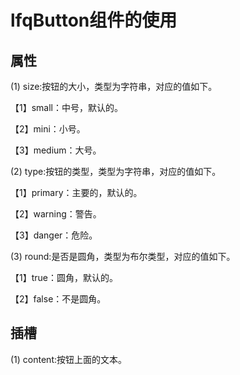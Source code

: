 # lfqButton组件的使用 

## 属性

(1) size:按钮的大小，类型为字符串，对应的值如下。

【1】small：中号，默认的。

【2】mini：小号。

【3】medium：大号。

(2) type:按钮的类型，类型为字符串，对应的值如下。

【1】primary：主要的，默认的。

【2】warning：警告。

【3】danger：危险。

(3) round:是否是圆角，类型为布尔类型，对应的值如下。

【1】true：圆角，默认的。

【2】false：不是圆角。

## 插槽

(1) content:按钮上面的文本。

